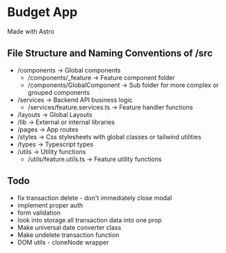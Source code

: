 # Budget App
Made with Astro

## File Structure and Naming Conventions of /src
- /components -> Global components
    - /components/_feature -> Feature component folder
    - /components/GlobalComponent -> Sub folder for more complex or grouped components
- /services -> Backend API business logic
    - /services/feature.services.ts -> Feature handler functions
- /layouts -> Global Layouts
- /lib -> External or internal libraries
- /pages -> App routes
- /styles -> Css stylesheets with global classes or tailwind utilities
- /types -> Typescript types
- /utils -> Utility functions
    - /utils/feature.utils.ts -> Feature utility functions


## Todo
- fix transaction delete - don't immediately close modal
- implement proper auth
- form validation
- look into storage all transaction data into one prop
- Make universal date converter class
- Make undelete transaction function
- DOM utils - cloneNode wrapper
